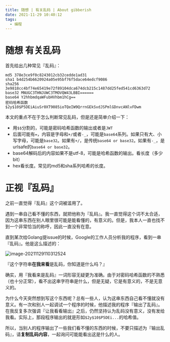 ```yaml
---
title: 随想 | 有关乱码 | About gibberish
date: 2021-11-29 10:40:12
tags:
  - 编程
---
```


# 随想 有关乱码

首先给出几种常见『乱码』：

```
md5 378e3ce9f0c8243012cb32cedde1ad31
sha1 b4d254b6620924a05e95bf76f5dace64edcf9086
sha256 3e9818cc4bf74e65419e72f89104dca674dcb215c1487dd25fed541cd6363d72
base32 MNUGC3THNJUWC3TMOVQW43LBBI======
base64 Y2hhbmdqaWFubHVhbm1hCg==
密码哈希函数 $2y$10$P5DEiAiuSr0XT9085ioTQeIW9QrrnGEkSvdJSPmlGDnvcANlvFDwm
```

本文的重点不在于怎么判断常见乱码，但是还是简单介绍一下：

- 用`$$`分割的，可能是密码哈希函数的输出或者是`JWT`
- 后面可能有`=`，内容是字母和`+/`或者`-_`，可能是`base64`系列。如果只有大、小写字母，可能是`base32`。如果有`+/`，是传统`base64 or base32`。如果有`-_`，是urlsafe的`base64 or base32`。
- base64解码后的内容如果不是utf-8，可能是哈希函数的输出。看长度（多少bit）
- hex看长度。常见的md5和sha系列哈希的长度。

# 正视『乱码』

之前一直觉得『乱码』这个词被滥用了。

遇到一串自己看不懂的东西，就把他称为『乱码』。我一直觉得这个词不太合适，因为这串东西在别人眼里很可能是能看懂的，有意义的。但是，我本人一直也找不到一个非常恰当的称呼，因此一直没有在意。

直到某次给Golang提issue的时候，Google的工作人员分析我的程序，看到一串『乱码』。他是这么描述的：

![image-20211129110312524](/medias/image-20211129110312524.png)

『这个字符串**在我来看**是乱码，你知道是什么吗？』

确实，用『我看来是乱码』一词形容无疑更为准确。由于对密码哈希函数的不熟悉（也十分正常），看不出这串字符串是什么，但是无疑，它是有意义的，不是无意义的。

为什么今天突然想到写这个东西呢？总有一些人，认为这串东西自己看不懂就没有意义。有一次和别人一起调试一个程序的时候，他描述我的程序『输出了乱码』。在我反复多次强调『让我看看输出』之后，仍然坚持认为乱码没有意义，没有发给我看。实际上，那段程序输出的就是形如`$2y$10$P5DEi...`的哈希值。

所以，当别人的程序输出了一些我们看不懂的东西的时候，不要只描述为『输出乱码』，请**复制乱码内容**，一起询问可能能看出这是什么的人。
